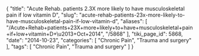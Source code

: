 {
    "title": "Acute Rehab. patients 2.3X more likely to have musculoskeletal pain if low vitamin D",
    "slug": "acute-rehab-patients-23x-more-likely-to-have-musculoskeletal-pain-if-low-vitamin-d",
    "aliases": [
        "/Acute+Rehab+patients+23X+more+likely+to+have+musculoskeletal+pain+if+low+vitamin+D+\u2013+Oct+2014",
        "/5868"
    ],
    "tiki_page_id": 5868,
    "date": "2014-10-23",
    "categories": [
        "Chronic Pain",
        "Trauma and surgery"
    ],
    "tags": [
        "Chronic Pain",
        "Trauma and surgery"
    ]
}